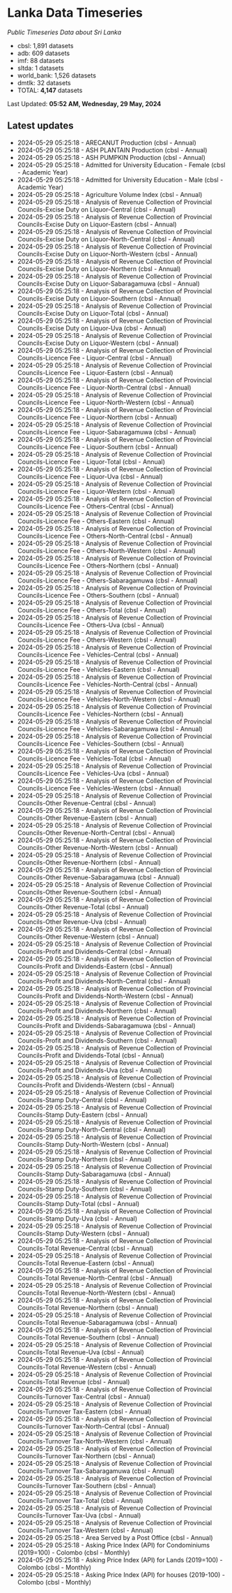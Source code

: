 # Lanka Data Timeseries
*Public Timeseries Data about Sri Lanka*

* cbsl: 1,891 datasets
* adb: 609 datasets
* imf: 88 datasets
* sltda: 1 datasets
* world_bank: 1,526 datasets
* dmtlk: 32 datasets
* TOTAL: **4,147** datasets

Last Updated: **05:52 AM, Wednesday, 29 May, 2024**

## Latest updates

* 2024-05-29 05:25:18 - ARECANUT Production (cbsl - Annual)
* 2024-05-29 05:25:18 - ASH PLANTAIN Production (cbsl - Annual)
* 2024-05-29 05:25:18 - ASH PUMPKIN Production (cbsl - Annual)
* 2024-05-29 05:25:18 - Admitted for University Education - Female (cbsl - Academic Year)
* 2024-05-29 05:25:18 - Admitted for University Education - Male (cbsl - Academic Year)
* 2024-05-29 05:25:18 - Agriculture Volume Index (cbsl - Annual)
* 2024-05-29 05:25:18 - Analysis of Revenue Collection of Provincial Councils-Excise Duty on Liquor-Central (cbsl - Annual)
* 2024-05-29 05:25:18 - Analysis of Revenue Collection of Provincial Councils-Excise Duty on Liquor-Eastern (cbsl - Annual)
* 2024-05-29 05:25:18 - Analysis of Revenue Collection of Provincial Councils-Excise Duty on Liquor-North-Central (cbsl - Annual)
* 2024-05-29 05:25:18 - Analysis of Revenue Collection of Provincial Councils-Excise Duty on Liquor-North-Western (cbsl - Annual)
* 2024-05-29 05:25:18 - Analysis of Revenue Collection of Provincial Councils-Excise Duty on Liquor-Northern (cbsl - Annual)
* 2024-05-29 05:25:18 - Analysis of Revenue Collection of Provincial Councils-Excise Duty on Liquor-Sabaragamuwa (cbsl - Annual)
* 2024-05-29 05:25:18 - Analysis of Revenue Collection of Provincial Councils-Excise Duty on Liquor-Southern (cbsl - Annual)
* 2024-05-29 05:25:18 - Analysis of Revenue Collection of Provincial Councils-Excise Duty on Liquor-Total (cbsl - Annual)
* 2024-05-29 05:25:18 - Analysis of Revenue Collection of Provincial Councils-Excise Duty on Liquor-Uva (cbsl - Annual)
* 2024-05-29 05:25:18 - Analysis of Revenue Collection of Provincial Councils-Excise Duty on Liquor-Western (cbsl - Annual)
* 2024-05-29 05:25:18 - Analysis of Revenue Collection of Provincial Councils-Licence Fee - Liquor-Central (cbsl - Annual)
* 2024-05-29 05:25:18 - Analysis of Revenue Collection of Provincial Councils-Licence Fee - Liquor-Eastern (cbsl - Annual)
* 2024-05-29 05:25:18 - Analysis of Revenue Collection of Provincial Councils-Licence Fee - Liquor-North-Central (cbsl - Annual)
* 2024-05-29 05:25:18 - Analysis of Revenue Collection of Provincial Councils-Licence Fee - Liquor-North-Western (cbsl - Annual)
* 2024-05-29 05:25:18 - Analysis of Revenue Collection of Provincial Councils-Licence Fee - Liquor-Northern (cbsl - Annual)
* 2024-05-29 05:25:18 - Analysis of Revenue Collection of Provincial Councils-Licence Fee - Liquor-Sabaragamuwa (cbsl - Annual)
* 2024-05-29 05:25:18 - Analysis of Revenue Collection of Provincial Councils-Licence Fee - Liquor-Southern (cbsl - Annual)
* 2024-05-29 05:25:18 - Analysis of Revenue Collection of Provincial Councils-Licence Fee - Liquor-Total (cbsl - Annual)
* 2024-05-29 05:25:18 - Analysis of Revenue Collection of Provincial Councils-Licence Fee - Liquor-Uva (cbsl - Annual)
* 2024-05-29 05:25:18 - Analysis of Revenue Collection of Provincial Councils-Licence Fee - Liquor-Western (cbsl - Annual)
* 2024-05-29 05:25:18 - Analysis of Revenue Collection of Provincial Councils-Licence Fee - Others-Central (cbsl - Annual)
* 2024-05-29 05:25:18 - Analysis of Revenue Collection of Provincial Councils-Licence Fee - Others-Eastern (cbsl - Annual)
* 2024-05-29 05:25:18 - Analysis of Revenue Collection of Provincial Councils-Licence Fee - Others-North-Central (cbsl - Annual)
* 2024-05-29 05:25:18 - Analysis of Revenue Collection of Provincial Councils-Licence Fee - Others-North-Western (cbsl - Annual)
* 2024-05-29 05:25:18 - Analysis of Revenue Collection of Provincial Councils-Licence Fee - Others-Northern (cbsl - Annual)
* 2024-05-29 05:25:18 - Analysis of Revenue Collection of Provincial Councils-Licence Fee - Others-Sabaragamuwa (cbsl - Annual)
* 2024-05-29 05:25:18 - Analysis of Revenue Collection of Provincial Councils-Licence Fee - Others-Southern (cbsl - Annual)
* 2024-05-29 05:25:18 - Analysis of Revenue Collection of Provincial Councils-Licence Fee - Others-Total (cbsl - Annual)
* 2024-05-29 05:25:18 - Analysis of Revenue Collection of Provincial Councils-Licence Fee - Others-Uva (cbsl - Annual)
* 2024-05-29 05:25:18 - Analysis of Revenue Collection of Provincial Councils-Licence Fee - Others-Western (cbsl - Annual)
* 2024-05-29 05:25:18 - Analysis of Revenue Collection of Provincial Councils-Licence Fee - Vehicles-Central (cbsl - Annual)
* 2024-05-29 05:25:18 - Analysis of Revenue Collection of Provincial Councils-Licence Fee - Vehicles-Eastern (cbsl - Annual)
* 2024-05-29 05:25:18 - Analysis of Revenue Collection of Provincial Councils-Licence Fee - Vehicles-North-Central (cbsl - Annual)
* 2024-05-29 05:25:18 - Analysis of Revenue Collection of Provincial Councils-Licence Fee - Vehicles-North-Western (cbsl - Annual)
* 2024-05-29 05:25:18 - Analysis of Revenue Collection of Provincial Councils-Licence Fee - Vehicles-Northern (cbsl - Annual)
* 2024-05-29 05:25:18 - Analysis of Revenue Collection of Provincial Councils-Licence Fee - Vehicles-Sabaragamuwa (cbsl - Annual)
* 2024-05-29 05:25:18 - Analysis of Revenue Collection of Provincial Councils-Licence Fee - Vehicles-Southern (cbsl - Annual)
* 2024-05-29 05:25:18 - Analysis of Revenue Collection of Provincial Councils-Licence Fee - Vehicles-Total (cbsl - Annual)
* 2024-05-29 05:25:18 - Analysis of Revenue Collection of Provincial Councils-Licence Fee - Vehicles-Uva (cbsl - Annual)
* 2024-05-29 05:25:18 - Analysis of Revenue Collection of Provincial Councils-Licence Fee - Vehicles-Western (cbsl - Annual)
* 2024-05-29 05:25:18 - Analysis of Revenue Collection of Provincial Councils-Other Revenue-Central (cbsl - Annual)
* 2024-05-29 05:25:18 - Analysis of Revenue Collection of Provincial Councils-Other Revenue-Eastern (cbsl - Annual)
* 2024-05-29 05:25:18 - Analysis of Revenue Collection of Provincial Councils-Other Revenue-North-Central (cbsl - Annual)
* 2024-05-29 05:25:18 - Analysis of Revenue Collection of Provincial Councils-Other Revenue-North-Western (cbsl - Annual)
* 2024-05-29 05:25:18 - Analysis of Revenue Collection of Provincial Councils-Other Revenue-Northern (cbsl - Annual)
* 2024-05-29 05:25:18 - Analysis of Revenue Collection of Provincial Councils-Other Revenue-Sabaragamuwa (cbsl - Annual)
* 2024-05-29 05:25:18 - Analysis of Revenue Collection of Provincial Councils-Other Revenue-Southern (cbsl - Annual)
* 2024-05-29 05:25:18 - Analysis of Revenue Collection of Provincial Councils-Other Revenue-Total (cbsl - Annual)
* 2024-05-29 05:25:18 - Analysis of Revenue Collection of Provincial Councils-Other Revenue-Uva (cbsl - Annual)
* 2024-05-29 05:25:18 - Analysis of Revenue Collection of Provincial Councils-Other Revenue-Western (cbsl - Annual)
* 2024-05-29 05:25:18 - Analysis of Revenue Collection of Provincial Councils-Profit and Dividends-Central (cbsl - Annual)
* 2024-05-29 05:25:18 - Analysis of Revenue Collection of Provincial Councils-Profit and Dividends-Eastern (cbsl - Annual)
* 2024-05-29 05:25:18 - Analysis of Revenue Collection of Provincial Councils-Profit and Dividends-North-Central (cbsl - Annual)
* 2024-05-29 05:25:18 - Analysis of Revenue Collection of Provincial Councils-Profit and Dividends-North-Western (cbsl - Annual)
* 2024-05-29 05:25:18 - Analysis of Revenue Collection of Provincial Councils-Profit and Dividends-Northern (cbsl - Annual)
* 2024-05-29 05:25:18 - Analysis of Revenue Collection of Provincial Councils-Profit and Dividends-Sabaragamuwa (cbsl - Annual)
* 2024-05-29 05:25:18 - Analysis of Revenue Collection of Provincial Councils-Profit and Dividends-Southern (cbsl - Annual)
* 2024-05-29 05:25:18 - Analysis of Revenue Collection of Provincial Councils-Profit and Dividends-Total (cbsl - Annual)
* 2024-05-29 05:25:18 - Analysis of Revenue Collection of Provincial Councils-Profit and Dividends-Uva (cbsl - Annual)
* 2024-05-29 05:25:18 - Analysis of Revenue Collection of Provincial Councils-Profit and Dividends-Western (cbsl - Annual)
* 2024-05-29 05:25:18 - Analysis of Revenue Collection of Provincial Councils-Stamp Duty-Central (cbsl - Annual)
* 2024-05-29 05:25:18 - Analysis of Revenue Collection of Provincial Councils-Stamp Duty-Eastern (cbsl - Annual)
* 2024-05-29 05:25:18 - Analysis of Revenue Collection of Provincial Councils-Stamp Duty-North-Central (cbsl - Annual)
* 2024-05-29 05:25:18 - Analysis of Revenue Collection of Provincial Councils-Stamp Duty-North-Western (cbsl - Annual)
* 2024-05-29 05:25:18 - Analysis of Revenue Collection of Provincial Councils-Stamp Duty-Northern (cbsl - Annual)
* 2024-05-29 05:25:18 - Analysis of Revenue Collection of Provincial Councils-Stamp Duty-Sabaragamuwa (cbsl - Annual)
* 2024-05-29 05:25:18 - Analysis of Revenue Collection of Provincial Councils-Stamp Duty-Southern (cbsl - Annual)
* 2024-05-29 05:25:18 - Analysis of Revenue Collection of Provincial Councils-Stamp Duty-Total (cbsl - Annual)
* 2024-05-29 05:25:18 - Analysis of Revenue Collection of Provincial Councils-Stamp Duty-Uva (cbsl - Annual)
* 2024-05-29 05:25:18 - Analysis of Revenue Collection of Provincial Councils-Stamp Duty-Western (cbsl - Annual)
* 2024-05-29 05:25:18 - Analysis of Revenue Collection of Provincial Councils-Total Revenue-Central (cbsl - Annual)
* 2024-05-29 05:25:18 - Analysis of Revenue Collection of Provincial Councils-Total Revenue-Eastern (cbsl - Annual)
* 2024-05-29 05:25:18 - Analysis of Revenue Collection of Provincial Councils-Total Revenue-North-Central (cbsl - Annual)
* 2024-05-29 05:25:18 - Analysis of Revenue Collection of Provincial Councils-Total Revenue-North-Western (cbsl - Annual)
* 2024-05-29 05:25:18 - Analysis of Revenue Collection of Provincial Councils-Total Revenue-Northern (cbsl - Annual)
* 2024-05-29 05:25:18 - Analysis of Revenue Collection of Provincial Councils-Total Revenue-Sabaragamuwa (cbsl - Annual)
* 2024-05-29 05:25:18 - Analysis of Revenue Collection of Provincial Councils-Total Revenue-Southern (cbsl - Annual)
* 2024-05-29 05:25:18 - Analysis of Revenue Collection of Provincial Councils-Total Revenue-Uva (cbsl - Annual)
* 2024-05-29 05:25:18 - Analysis of Revenue Collection of Provincial Councils-Total Revenue-Western (cbsl - Annual)
* 2024-05-29 05:25:18 - Analysis of Revenue Collection of Provincial Councils-Total Revenue (cbsl - Annual)
* 2024-05-29 05:25:18 - Analysis of Revenue Collection of Provincial Councils-Turnover Tax-Central (cbsl - Annual)
* 2024-05-29 05:25:18 - Analysis of Revenue Collection of Provincial Councils-Turnover Tax-Eastern (cbsl - Annual)
* 2024-05-29 05:25:18 - Analysis of Revenue Collection of Provincial Councils-Turnover Tax-North-Central (cbsl - Annual)
* 2024-05-29 05:25:18 - Analysis of Revenue Collection of Provincial Councils-Turnover Tax-North-Western (cbsl - Annual)
* 2024-05-29 05:25:18 - Analysis of Revenue Collection of Provincial Councils-Turnover Tax-Northern (cbsl - Annual)
* 2024-05-29 05:25:18 - Analysis of Revenue Collection of Provincial Councils-Turnover Tax-Sabaragamuwa (cbsl - Annual)
* 2024-05-29 05:25:18 - Analysis of Revenue Collection of Provincial Councils-Turnover Tax-Southern (cbsl - Annual)
* 2024-05-29 05:25:18 - Analysis of Revenue Collection of Provincial Councils-Turnover Tax-Total (cbsl - Annual)
* 2024-05-29 05:25:18 - Analysis of Revenue Collection of Provincial Councils-Turnover Tax-Uva (cbsl - Annual)
* 2024-05-29 05:25:18 - Analysis of Revenue Collection of Provincial Councils-Turnover Tax-Western (cbsl - Annual)
* 2024-05-29 05:25:18 - Area Served by a Post Office (cbsl - Annual)
* 2024-05-29 05:25:18 - Asking Price Index (API) for Condominiums (2019=100) - Colombo (cbsl - Monthly)
* 2024-05-29 05:25:18 - Asking Price Index (API) for Lands (2019=100) - Colombo (cbsl - Monthly)
* 2024-05-29 05:25:18 - Asking Price Index (API) for houses (2019-100) - Colombo (cbsl - Monthly)